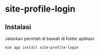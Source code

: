 # site-profile-login

## Instalasi

Jalankan perintah di bawah di folder aplikasi:

```
mim app install site-profile-login
```
